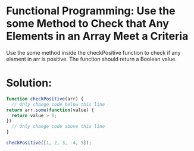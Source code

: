 # Functional Programming: Use the some Method to Check that Any Elements in an Array Meet a Criteria
Use the some method inside the checkPositive function to check if any element in arr is positive. The function should return a Boolean value.
# Solution:
```javascript
function checkPositive(arr) {
  // Only change code below this line
return arr.some(function(value) {
  return value > 0;
})
  // Only change code above this line
}

checkPositive([1, 2, 3, -4, 5]);
```